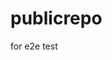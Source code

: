 # publicrepo
for e2e test
































































































































































































































































































































































































































































































































































































































































































































































































































































































































































































































































































































































































































































































































































































































































































































































































































































































































































































































































































































































































































































































































































































































































































































































